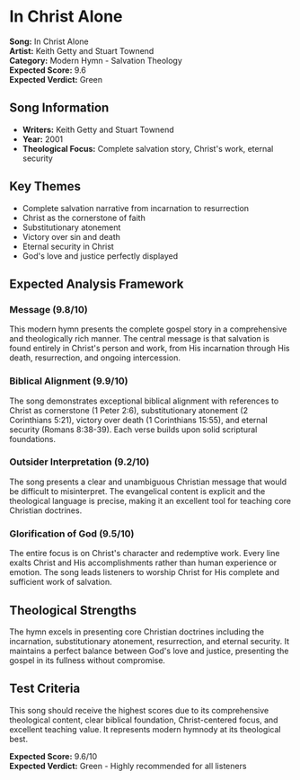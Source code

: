 # In Christ Alone

**Song:** In Christ Alone  
**Artist:** Keith Getty and Stuart Townend  
**Category:** Modern Hymn - Salvation Theology  
**Expected Score:** 9.6  
**Expected Verdict:** Green  

## Song Information
- **Writers:** Keith Getty and Stuart Townend
- **Year:** 2001
- **Theological Focus:** Complete salvation story, Christ's work, eternal security

## Key Themes
- Complete salvation narrative from incarnation to resurrection
- Christ as the cornerstone of faith
- Substitutionary atonement
- Victory over sin and death
- Eternal security in Christ
- God's love and justice perfectly displayed

## Expected Analysis Framework

### Message (9.8/10)
This modern hymn presents the complete gospel story in a comprehensive and theologically rich manner. The central message is that salvation is found entirely in Christ's person and work, from His incarnation through His death, resurrection, and ongoing intercession.

### Biblical Alignment (9.9/10)
The song demonstrates exceptional biblical alignment with references to Christ as cornerstone (1 Peter 2:6), substitutionary atonement (2 Corinthians 5:21), victory over death (1 Corinthians 15:55), and eternal security (Romans 8:38-39). Each verse builds upon solid scriptural foundations.

### Outsider Interpretation (9.2/10)
The song presents a clear and unambiguous Christian message that would be difficult to misinterpret. The evangelical content is explicit and the theological language is precise, making it an excellent tool for teaching core Christian doctrines.

### Glorification of God (9.5/10)
The entire focus is on Christ's character and redemptive work. Every line exalts Christ and His accomplishments rather than human experience or emotion. The song leads listeners to worship Christ for His complete and sufficient work of salvation.

## Theological Strengths
The hymn excels in presenting core Christian doctrines including the incarnation, substitutionary atonement, resurrection, and eternal security. It maintains a perfect balance between God's love and justice, presenting the gospel in its fullness without compromise.

## Test Criteria
This song should receive the highest scores due to its comprehensive theological content, clear biblical foundation, Christ-centered focus, and excellent teaching value. It represents modern hymnody at its theological best.

**Expected Score:** 9.6/10  
**Expected Verdict:** Green - Highly recommended for all listeners
